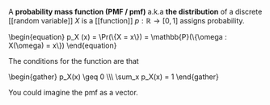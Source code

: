 A **probability mass function (PMF / pmf)** a.k.a **the distribution** of a discrete [[random variable]] $X$ is a [[function]] $p : \mathbb{R} \to [0,1]$ assigns probability.

\begin{equation}
p_X (x) = \Pr(\\{X = x\\}) =  \mathbb{P}(\\{\omega : X(\omega) = x\\})
\end{equation}

The conditions for the function are that

\begin{gather}
p_X(x) \geq 0 \\\\\ \sum_x p_X(x) = 1
\end{gather}

You could imagine the pmf as a vector.